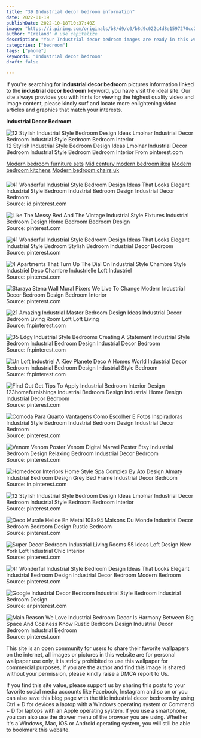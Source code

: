 ```yaml
---
title: "39 Industrial decor bedroom information"
date: 2022-01-19
publishDate: 2022-10-18T10:37:40Z
image: "https://i.pinimg.com/originals/b8/d9/c0/b8d9c022c4d8e1597270cc2895fe2d1b.png"
author: "Ireland" # use capitalize
description: "Your Industrial decor bedroom images are ready in this website. Industrial decor bedroom are a topic that is being searched for and liked by netizens now. You can Get the Industrial decor bedroom files here. Download all royalty-free vectors."
categories: ["bedroom"]
tags: ["phone"]
keywords: "Industrial decor bedroom"
draft: false

---
```


If you're searching for **industrial decor bedroom** pictures information linked to the **industrial decor bedroom** keyword, you have visit the ideal  site.  Our site always  provides you with  hints  for viewing  the highest  quality video and image  content, please kindly surf and locate more enlightening video articles and graphics  that match your interests.

**Industrial Decor Bedroom**. 

![12 Stylish Industrial Style Bedroom Design Ideas Lmolnar Industrial Decor Bedroom Industrial Style Bedroom Bedroom Interior](https://i.pinimg.com/originals/0f/2e/8a/0f2e8a4f4f53d67c043726fc9ba39b7e.jpg "12 Stylish Industrial Style Bedroom Design Ideas Lmolnar Industrial Decor Bedroom Industrial Style Bedroom Bedroom Interior")
12 Stylish Industrial Style Bedroom Design Ideas Lmolnar Industrial Decor Bedroom Industrial Style Bedroom Bedroom Interior From pinterest.com

[Modern bedroom furniture sets](/modern-bedroom-furniture-sets/)
[Mid century modern bedroom ikea](/mid-century-modern-bedroom-ikea/)
[Modern bedroom kitchens](/modern-bedroom-kitchens/)
[Modern bedroom chairs uk](/modern-bedroom-chairs-uk/)



### 

 


![41 Wonderful Industrial Style Bedroom Design Ideas That Looks Elegant Industrial Style Bedroom Industrial Bedroom Design Industrial Decor Bedroom](https://i.pinimg.com/originals/c8/8d/2b/c88d2bd190372c7d0a1b4be3a6f74685.jpg "41 Wonderful Industrial Style Bedroom Design Ideas That Looks Elegant Industrial Style Bedroom Industrial Bedroom Design Industrial Decor Bedroom")
Source: id.pinterest.com

 

![Like The Messy Bed And The Vintage Industrial Style Fixtures Industrial Bedroom Design Home Bedroom Bedroom Design](https://i.pinimg.com/564x/5d/01/5b/5d015b809121cc62682add26c531d4c3--rustic-industrial-bedroom-industrial-vintage.jpg "Like The Messy Bed And The Vintage Industrial Style Fixtures Industrial Bedroom Design Home Bedroom Bedroom Design")
Source: pinterest.com

 

![41 Wonderful Industrial Style Bedroom Design Ideas That Looks Elegant Industrial Style Bedroom Stylish Bedroom Industrial Decor Bedroom](https://i.pinimg.com/originals/94/99/8e/94998edb4fcd325845d2afae5a788f54.jpg "41 Wonderful Industrial Style Bedroom Design Ideas That Looks Elegant Industrial Style Bedroom Stylish Bedroom Industrial Decor Bedroom")
Source: pinterest.com

 

![4 Apartments That Turn Up The Dial On Industrial Style Chambre Style Industriel Deco Chambre Industrielle Loft Industriel](https://i.pinimg.com/originals/b4/ab/d1/b4abd11cab51880e94e744fa224889ee.jpg "4 Apartments That Turn Up The Dial On Industrial Style Chambre Style Industriel Deco Chambre Industrielle Loft Industriel")
Source: pinterest.com

 

![Staraya Stena Wall Mural Pixers We Live To Change Modern Industrial Decor Bedroom Design Bedroom Interior](https://i.pinimg.com/originals/f3/8e/65/f38e65becd8a8cb32f0b8ff1abad57a1.jpg "Staraya Stena Wall Mural Pixers We Live To Change Modern Industrial Decor Bedroom Design Bedroom Interior")
Source: pinterest.com

 

![21 Amazing Industrial Master Bedroom Design Ideas Industrial Decor Bedroom Living Room Loft Loft Living](https://i.pinimg.com/564x/f1/f8/5b/f1f85bfaaedf2c9cafebcaeb9b96f5dd.jpg "21 Amazing Industrial Master Bedroom Design Ideas Industrial Decor Bedroom Living Room Loft Loft Living")
Source: fr.pinterest.com

 

![35 Edgy Industrial Style Bedrooms Creating A Statement Industrial Style Bedroom Industrial Bedroom Design Industrial Decor Bedroom](https://i.pinimg.com/originals/b1/3c/2d/b13c2ddaf1ec79602f5cfd12ba327cdb.jpg "35 Edgy Industrial Style Bedrooms Creating A Statement Industrial Style Bedroom Industrial Bedroom Design Industrial Decor Bedroom")
Source: fr.pinterest.com

 

![Un Loft Industriel A Kiev Planete Deco A Homes World Industrial Decor Bedroom Industrial Bedroom Design Industrial Style Bedroom](https://i.pinimg.com/originals/92/12/06/9212065bf99becaef873e23014ec2def.jpg "Un Loft Industriel A Kiev Planete Deco A Homes World Industrial Decor Bedroom Industrial Bedroom Design Industrial Style Bedroom")
Source: fr.pinterest.com

 

![Find Out Get Tips To Apply Industrial Bedroom Interior Design 123homefurnishings Industrial Bedroom Design Industrial Home Design Industrial Decor Bedroom](https://i.pinimg.com/originals/24/12/dc/2412dce6d8d64ad44f0d955a1009c5ed.png "Find Out Get Tips To Apply Industrial Bedroom Interior Design 123homefurnishings Industrial Bedroom Design Industrial Home Design Industrial Decor Bedroom")
Source: pinterest.com

 

![Comoda Para Quarto Vantagens Como Escolher E Fotos Inspiradoras Industrial Style Bedroom Industrial Bedroom Design Industrial Decor Bedroom](https://i.pinimg.com/originals/98/a7/24/98a724e295f2c23740859fdd3ec8cc6a.jpg "Comoda Para Quarto Vantagens Como Escolher E Fotos Inspiradoras Industrial Style Bedroom Industrial Bedroom Design Industrial Decor Bedroom")
Source: pinterest.com

 

![Venom Venom Poster Venom Digital Marvel Poster Etsy Industrial Bedroom Design Relaxing Bedroom Industrial Decor Bedroom](https://i.pinimg.com/originals/1c/25/64/1c2564177a268288d6f7bde8f4f19e01.png "Venom Venom Poster Venom Digital Marvel Poster Etsy Industrial Bedroom Design Relaxing Bedroom Industrial Decor Bedroom")
Source: pinterest.com

 

![Homedecor Interiors Home Style Spa Complex By Ato Design Almaty Industrial Bedroom Design Grey Bed Frame Industrial Decor Bedroom](https://i.pinimg.com/736x/3b/d5/4a/3bd54a45a03c20894124b43f3731b6a1.jpg "Homedecor Interiors Home Style Spa Complex By Ato Design Almaty Industrial Bedroom Design Grey Bed Frame Industrial Decor Bedroom")
Source: in.pinterest.com

 

![12 Stylish Industrial Style Bedroom Design Ideas Lmolnar Industrial Decor Bedroom Industrial Style Bedroom Bedroom Interior](https://i.pinimg.com/originals/0f/2e/8a/0f2e8a4f4f53d67c043726fc9ba39b7e.jpg "12 Stylish Industrial Style Bedroom Design Ideas Lmolnar Industrial Decor Bedroom Industrial Style Bedroom Bedroom Interior")
Source: pinterest.com

 

![Deco Murale Helice En Metal 108x94 Maisons Du Monde Industrial Decor Bedroom Bedroom Design Rustic Bedroom](https://i.pinimg.com/originals/05/14/e6/0514e687b049d7a0b810e42b1fb794c2.jpg "Deco Murale Helice En Metal 108x94 Maisons Du Monde Industrial Decor Bedroom Bedroom Design Rustic Bedroom")
Source: pinterest.com

 

![Super Decor Bedroom Industrial Living Rooms 55 Ideas Loft Design New York Loft Industrial Chic Interior](https://i.pinimg.com/474x/fd/ea/62/fdea62337a375328f3037c1811216d5e.jpg "Super Decor Bedroom Industrial Living Rooms 55 Ideas Loft Design New York Loft Industrial Chic Interior")
Source: pinterest.com

 

![41 Wonderful Industrial Style Bedroom Design Ideas That Looks Elegant Industrial Bedroom Design Industrial Decor Bedroom Modern Bedroom](https://i.pinimg.com/originals/08/eb/ff/08ebff1b62a168cc5f6a6744d119cb20.jpg "41 Wonderful Industrial Style Bedroom Design Ideas That Looks Elegant Industrial Bedroom Design Industrial Decor Bedroom Modern Bedroom")
Source: pinterest.com

 

![Google Industrial Decor Bedroom Industrial Style Bedroom Industrial Bedroom Design](https://i.pinimg.com/originals/04/9d/e8/049de8a0cf4c4edfd106282eff24c1dc.jpg "Google Industrial Decor Bedroom Industrial Style Bedroom Industrial Bedroom Design")
Source: ar.pinterest.com

 

![Main Reason We Love Industrial Bedroom Decor Is Harmony Between Big Space And Coziness Know Rustic Bedroom Design Industrial Decor Bedroom Industrial Bedroom](https://i.pinimg.com/originals/b8/d9/c0/b8d9c022c4d8e1597270cc2895fe2d1b.png "Main Reason We Love Industrial Bedroom Decor Is Harmony Between Big Space And Coziness Know Rustic Bedroom Design Industrial Decor Bedroom Industrial Bedroom")
Source: pinterest.com

 

This site is an open community for users to share their favorite wallpapers on the internet, all images or pictures in this website are for personal wallpaper use only, it is stricly prohibited to use this wallpaper for commercial purposes, if you are the author and find this image is shared without your permission, please kindly raise a DMCA report to Us.

If you find this site value, please support us by sharing this posts to your favorite social media accounts like Facebook, Instagram and so on or you can also save this blog page with the title industrial decor bedroom by using Ctrl + D for devices a laptop with a Windows operating system or Command + D for laptops with an Apple operating system. If you use a smartphone, you can also use the drawer menu of the browser you are using. Whether it's a Windows, Mac, iOS or Android operating system, you will still be able to bookmark this website.
